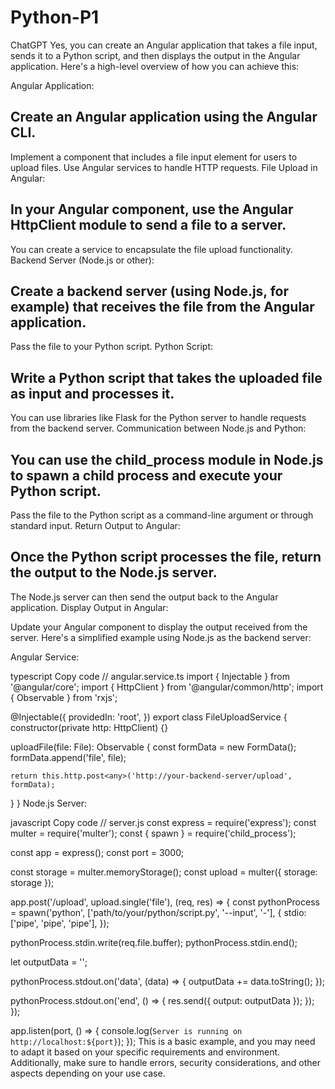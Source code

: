 # Python-P1

ChatGPT
Yes, you can create an Angular application that takes a file input, sends it to a Python script, and then displays the output in the Angular application. Here's a high-level overview of how you can achieve this:

Angular Application:

## Create an Angular application using the Angular CLI.
Implement a component that includes a file input element for users to upload files.
Use Angular services to handle HTTP requests.
File Upload in Angular:

## In your Angular component, use the Angular HttpClient module to send a file to a server.
You can create a service to encapsulate the file upload functionality.
Backend Server (Node.js or other):

## Create a backend server (using Node.js, for example) that receives the file from the Angular application.
Pass the file to your Python script.
Python Script:

## Write a Python script that takes the uploaded file as input and processes it.
You can use libraries like Flask for the Python server to handle requests from the backend server.
Communication between Node.js and Python:

## You can use the child_process module in Node.js to spawn a child process and execute your Python script.
Pass the file to the Python script as a command-line argument or through standard input.
Return Output to Angular:

## Once the Python script processes the file, return the output to the Node.js server.
The Node.js server can then send the output back to the Angular application.
Display Output in Angular:

Update your Angular component to display the output received from the server.
Here's a simplified example using Node.js as the backend server:

Angular Service:

typescript
Copy code
// angular.service.ts
import { Injectable } from '@angular/core';
import { HttpClient } from '@angular/common/http';
import { Observable } from 'rxjs';

@Injectable({
  providedIn: 'root',
})
export class FileUploadService {
  constructor(private http: HttpClient) {}

  uploadFile(file: File): Observable<any> {
    const formData = new FormData();
    formData.append('file', file);

    return this.http.post<any>('http://your-backend-server/upload', formData);
  }
}
Node.js Server:

javascript
Copy code
// server.js
const express = require('express');
const multer = require('multer');
const { spawn } = require('child_process');

const app = express();
const port = 3000;

const storage = multer.memoryStorage();
const upload = multer({ storage: storage });

app.post('/upload', upload.single('file'), (req, res) => {
  const pythonProcess = spawn('python', ['path/to/your/python/script.py', '--input', '-'], {
    stdio: ['pipe', 'pipe', 'pipe'],
  });

  pythonProcess.stdin.write(req.file.buffer);
  pythonProcess.stdin.end();

  let outputData = '';

  pythonProcess.stdout.on('data', (data) => {
    outputData += data.toString();
  });

  pythonProcess.stdout.on('end', () => {
    res.send({ output: outputData });
  });
});

app.listen(port, () => {
  console.log(`Server is running on http://localhost:${port}`);
});
This is a basic example, and you may need to adapt it based on your specific requirements and environment. Additionally, make sure to handle errors, security considerations, and other aspects depending on your use case.
